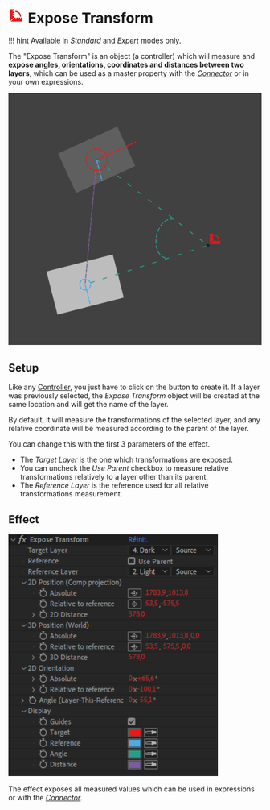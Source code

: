 # ![effector Icon](img\duik-icons\ruler_r.png) Expose Transform

!!! hint
    Available in _Standard_ and _Expert_ modes only.

The "Expose Transform" is an object (a controller) which will measure and **expose angles, orientations, coordinates and distances between two layers**, which can be used as a master property with the [*Connector*](connector.md) or in your own expressions.

![Expose Transform Layer](img/after-effects-screenshots/etm.png)

## Setup

Like any [Controller](controllers.md), you just have to click on the button to create it. If a layer was previously selected, the *Expose Transform* object will be created at the same location and will get the name of the layer.

By default, it will measure the transformations of the selected layer, and any relative coordinate will be measured according to the parent of the layer.

You can change this with the first 3 parameters of the effect.

- The *Target Layer* is the one which transformations are exposed.
- You can uncheck the *Use Parent* checkbox to measure relative transformations relatively to a layer other than its parent.
- The *Reference Layer* is the reference used for all relative transformations measurement.

## Effect

![](img/duik-screenshots/S-Rigging/S-Rigging-Links&Constraints/etmEffect.png)

The effect exposes all measured values which can be used in expressions or with the [*Connector*](connector.md).
